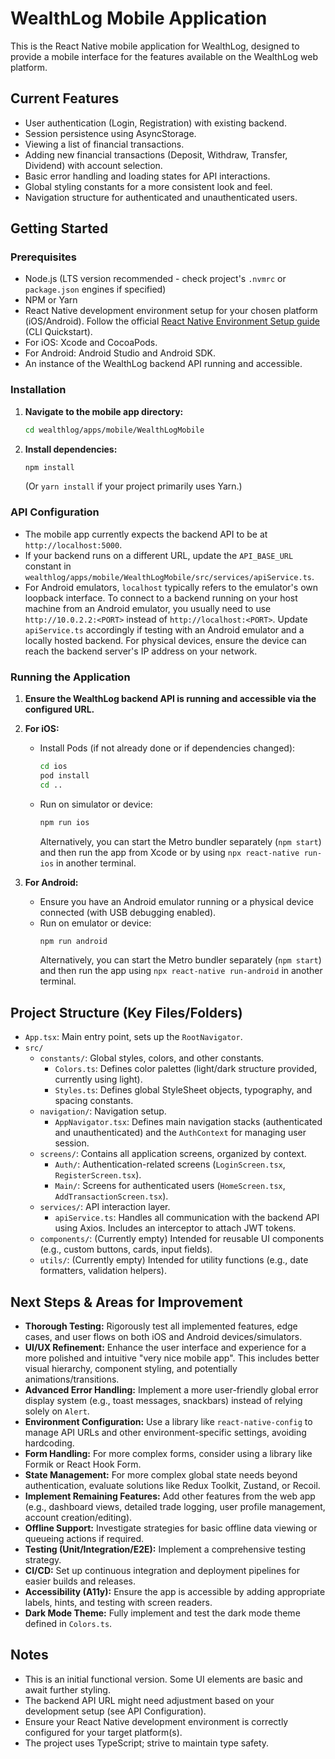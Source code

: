 # WealthLog Mobile Application

This is the React Native mobile application for WealthLog, designed to provide a mobile interface for the features available on the WealthLog web platform.

## Current Features

*   User authentication (Login, Registration) with existing backend.
*   Session persistence using AsyncStorage.
*   Viewing a list of financial transactions.
*   Adding new financial transactions (Deposit, Withdraw, Transfer, Dividend) with account selection.
*   Basic error handling and loading states for API interactions.
*   Global styling constants for a more consistent look and feel.
*   Navigation structure for authenticated and unauthenticated users.

## Getting Started

### Prerequisites

*   Node.js (LTS version recommended - check project's `.nvmrc` or `package.json` engines if specified)
*   NPM or Yarn
*   React Native development environment setup for your chosen platform (iOS/Android). Follow the official [React Native Environment Setup guide](https://reactnative.dev/docs/environment-setup) (CLI Quickstart).
*   For iOS: Xcode and CocoaPods.
*   For Android: Android Studio and Android SDK.
*   An instance of the WealthLog backend API running and accessible.

### Installation

1.  **Navigate to the mobile app directory:**
    ```bash
    cd wealthlog/apps/mobile/WealthLogMobile
    ```

2.  **Install dependencies:**
    ```bash
    npm install
    ```
    (Or `yarn install` if your project primarily uses Yarn.)

### API Configuration

*   The mobile app currently expects the backend API to be at `http://localhost:5000`.
*   If your backend runs on a different URL, update the `API_BASE_URL` constant in `wealthlog/apps/mobile/WealthLogMobile/src/services/apiService.ts`.
*   For Android emulators, `localhost` typically refers to the emulator's own loopback interface. To connect to a backend running on your host machine from an Android emulator, you usually need to use `http://10.0.2.2:<PORT>` instead of `http://localhost:<PORT>`. Update `apiService.ts` accordingly if testing with an Android emulator and a locally hosted backend. For physical devices, ensure the device can reach the backend server's IP address on your network.

### Running the Application

1.  **Ensure the WealthLog backend API is running and accessible via the configured URL.**

2.  **For iOS:**
    *   Install Pods (if not already done or if dependencies changed):
        ```bash
        cd ios
        pod install
        cd ..
        ```
    *   Run on simulator or device:
        ```bash
        npm run ios
        ```
        Alternatively, you can start the Metro bundler separately (`npm start`) and then run the app from Xcode or by using `npx react-native run-ios` in another terminal.

3.  **For Android:**
    *   Ensure you have an Android emulator running or a physical device connected (with USB debugging enabled).
    *   Run on emulator or device:
        ```bash
        npm run android
        ```
        Alternatively, you can start the Metro bundler separately (`npm start`) and then run the app using `npx react-native run-android` in another terminal.

## Project Structure (Key Files/Folders)

*   `App.tsx`: Main entry point, sets up the `RootNavigator`.
*   `src/`
    *   `constants/`: Global styles, colors, and other constants.
        *   `Colors.ts`: Defines color palettes (light/dark structure provided, currently using light).
        *   `Styles.ts`: Defines global StyleSheet objects, typography, and spacing constants.
    *   `navigation/`: Navigation setup.
        *   `AppNavigator.tsx`: Defines main navigation stacks (authenticated and unauthenticated) and the `AuthContext` for managing user session.
    *   `screens/`: Contains all application screens, organized by context.
        *   `Auth/`: Authentication-related screens (`LoginScreen.tsx`, `RegisterScreen.tsx`).
        *   `Main/`: Screens for authenticated users (`HomeScreen.tsx`, `AddTransactionScreen.tsx`).
    *   `services/`: API interaction layer.
        *   `apiService.ts`: Handles all communication with the backend API using Axios. Includes an interceptor to attach JWT tokens.
    *   `components/`: (Currently empty) Intended for reusable UI components (e.g., custom buttons, cards, input fields).
    *   `utils/`: (Currently empty) Intended for utility functions (e.g., date formatters, validation helpers).

## Next Steps & Areas for Improvement

*   **Thorough Testing:** Rigorously test all implemented features, edge cases, and user flows on both iOS and Android devices/simulators.
*   **UI/UX Refinement:** Enhance the user interface and experience for a more polished and intuitive "very nice mobile app". This includes better visual hierarchy, component styling, and potentially animations/transitions.
*   **Advanced Error Handling:** Implement a more user-friendly global error display system (e.g., toast messages, snackbars) instead of relying solely on `Alert`.
*   **Environment Configuration:** Use a library like `react-native-config` to manage API URLs and other environment-specific settings, avoiding hardcoding.
*   **Form Handling:** For more complex forms, consider using a library like Formik or React Hook Form.
*   **State Management:** For more complex global state needs beyond authentication, evaluate solutions like Redux Toolkit, Zustand, or Recoil.
*   **Implement Remaining Features:** Add other features from the web app (e.g., dashboard views, detailed trade logging, user profile management, account creation/editing).
*   **Offline Support:** Investigate strategies for basic offline data viewing or queueing actions if required.
*   **Testing (Unit/Integration/E2E):** Implement a comprehensive testing strategy.
*   **CI/CD:** Set up continuous integration and deployment pipelines for easier builds and releases.
*   **Accessibility (A11y):** Ensure the app is accessible by adding appropriate labels, hints, and testing with screen readers.
*   **Dark Mode Theme:** Fully implement and test the dark mode theme defined in `Colors.ts`.

## Notes

*   This is an initial functional version. Some UI elements are basic and await further styling.
*   The backend API URL might need adjustment based on your development setup (see API Configuration).
*   Ensure your React Native development environment is correctly configured for your target platform(s).
*   The project uses TypeScript; strive to maintain type safety.
